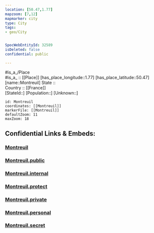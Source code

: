 ```yaml
---
location: [50.47,1.77] 
mapzoom: [7,12] 
mapmarker: city 
type: City
tags:
- geo/City


SpocWebEntityId: 32589
isDeleted: false
confidential: public

---
```

#is_a_/Place  
#is_a_ :: [[Place]] 
[has_place_longitude::1.77] 
[has_place_latitude::50.47] 
[name::Montreuil] 
State ::  
Country :: [[France]]  
[StateId::] 
[Population::] 
[Unknown::] 


```leaflet
id: Montreuil
coordinates: [[Montreuil]] 
markerFile: [[Montreuil]] 
defaultZoom: 11 
maxZoom: 18
```


## Confidential Links & Embeds: 

### [Montreuil](/_Standards/Earth/Continent/Europe/Europe~West/France/regions~France/Hauts-de-France/departments~Hauts-de-France/Pas-de-Calais/communes~Pas-de-Calais/Montreuil/cities~Montreuil/Montreuil.md) 

### [Montreuil.public](/_public/Earth/Continent/Europe/Europe~West/France/regions~France/Hauts-de-France/departments~Hauts-de-France/Pas-de-Calais/communes~Pas-de-Calais/Montreuil/cities~Montreuil/Montreuil.public.md) 

### [Montreuil.internal](/_internal/Earth/Continent/Europe/Europe~West/France/regions~France/Hauts-de-France/departments~Hauts-de-France/Pas-de-Calais/communes~Pas-de-Calais/Montreuil/cities~Montreuil/Montreuil.internal.md) 

### [Montreuil.protect](/_protect/Earth/Continent/Europe/Europe~West/France/regions~France/Hauts-de-France/departments~Hauts-de-France/Pas-de-Calais/communes~Pas-de-Calais/Montreuil/cities~Montreuil/Montreuil.protect.md) 

### [Montreuil.private](/_private/Earth/Continent/Europe/Europe~West/France/regions~France/Hauts-de-France/departments~Hauts-de-France/Pas-de-Calais/communes~Pas-de-Calais/Montreuil/cities~Montreuil/Montreuil.private.md) 

### [Montreuil.personal](/_personal/Earth/Continent/Europe/Europe~West/France/regions~France/Hauts-de-France/departments~Hauts-de-France/Pas-de-Calais/communes~Pas-de-Calais/Montreuil/cities~Montreuil/Montreuil.personal.md) 

### [Montreuil.secret](/_secret/Earth/Continent/Europe/Europe~West/France/regions~France/Hauts-de-France/departments~Hauts-de-France/Pas-de-Calais/communes~Pas-de-Calais/Montreuil/cities~Montreuil/Montreuil.secret.md)

